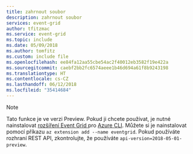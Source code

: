 ```yaml
---
title: zahrnout soubor
description: zahrnout soubor
services: event-grid
author: tfitzmac
ms.service: event-grid
ms.topic: include
ms.date: 05/09/2018
ms.author: tomfitz
ms.custom: include file
ms.openlocfilehash: ee84fa12aa55cbe54ac2f40012eb3582f19e422a
ms.sourcegitcommit: caebf2bb2fc6574aeee1b46d694a61f8b9243198
ms.translationtype: HT
ms.contentlocale: cs-CZ
ms.lasthandoff: 06/12/2018
ms.locfileid: "35414684"
---
```

> [!NOTE]
> Tato funkce je ve verzi Preview. Pokud ji chcete používat, je nutné nainstalovat [rozšíření Event Grid ](/cli/azure/azure-cli-extensions-list) pro [Azure CLI](/cli/azure/install-azure-cli). Můžete si je nainstalovat pomocí příkazu `az extension add --name eventgrid`. Pokud používáte rozhraní REST API, zkontrolujte, že používáte `api-version=2018-05-01-preview`.
